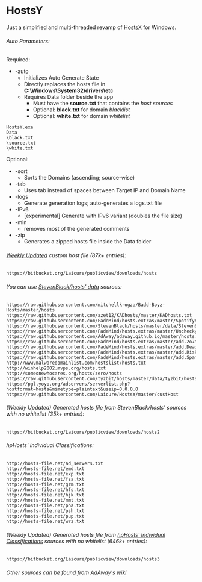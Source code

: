 # HostsY
Just a simplified and multi-threaded revamp of [HostsX](http://github.com/Laicure/HostsX) for Windows.

###### Auto Parameters:
Required:
* \-auto
	* Initializes Auto Generate State
	* Directly replaces the hosts file in **C:\\Windows\\System32\\drivers\\etc**
	* Requires Data folder beside the app
		* Must have the **source.txt** that contains the _host sources_
		* Optional: **black.txt** for domain _blacklist_
		* Optional: **white.txt** for domain _whitelist_
```
HostsY.exe
Data
\black.txt
\source.txt
\white.txt
```

Optional:
* \-sort
	* Sorts the Domains (ascending; source-wise)
* \-tab
	* Uses tab instead of spaces between Target IP and Domain Name
* \-logs
	* Generate generation logs; auto-generates a logs.txt file
* \-IPv6
	* [experimental] Generate with IPv6 variant (doubles the file size)
* \-min
	* removes most of the generated comments
* \-zip
	* Generates a zipped hosts file inside the Data folder

###### [Weekly Updated](https://forum.xda-developers.com/showpost.php?p=68978460&postcount=2) custom host file (87k+ entries):
```
https://bitbucket.org/Laicure/publicview/downloads/hosts
```
###### You can use [StevenBlack/hosts' data](https://github.com/StevenBlack/hosts/tree/master/data) sources:
```
https://raw.githubusercontent.com/mitchellkrogza/Badd-Boyz-Hosts/master/hosts
https://raw.githubusercontent.com/azet12/KADhosts/master/KADhosts.txt
https://raw.githubusercontent.com/FadeMind/hosts.extras/master/SpotifyAds/hosts
https://raw.githubusercontent.com/StevenBlack/hosts/master/data/StevenBlack/hosts
https://raw.githubusercontent.com/FadeMind/hosts.extras/master/UncheckyAds/hosts
https://raw.githubusercontent.com/AdAway/adaway.github.io/master/hosts.txt
https://raw.githubusercontent.com/FadeMind/hosts.extras/master/add.2o7Net/hosts
https://raw.githubusercontent.com/FadeMind/hosts.extras/master/add.Dead/hosts
https://raw.githubusercontent.com/FadeMind/hosts.extras/master/add.Risk/hosts
https://raw.githubusercontent.com/FadeMind/hosts.extras/master/add.Spam/hosts
http://www.malwaredomainlist.com/hostslist/hosts.txt
http://winhelp2002.mvps.org/hosts.txt
http://someonewhocares.org/hosts/zero/hosts
https://raw.githubusercontent.com/tyzbit/hosts/master/data/tyzbit/hosts
https://pgl.yoyo.org/adservers/serverlist.php?hostformat=hosts&mimetype=plaintext&useip=0.0.0.0
https://raw.githubusercontent.com/Laicure/HostsY/master/custHost
```
###### (Weekly Updated) Generated hosts file from StevenBlack/hosts' sources with no whitelist (35k+ entries):
```
https://bitbucket.org/Laicure/publicview/downloads/hosts2
```

###### hpHosts' _Individual Classifications_:
```
http://hosts-file.net/ad_servers.txt
http://hosts-file.net/emd.txt
http://hosts-file.net/exp.txt
http://hosts-file.net/fsa.txt
http://hosts-file.net/grm.txt
http://hosts-file.net/hfs.txt
http://hosts-file.net/hjk.txt
http://hosts-file.net/mmt.txt
http://hosts-file.net/pha.txt
http://hosts-file.net/psh.txt
http://hosts-file.net/pup.txt
http://hosts-file.net/wrz.txt
```
###### (Weekly Updated) Generated hosts file from [hpHosts' _Individual Classifications_](https://hosts-file.net/?s=Download) sources with no whitelist (646k+ entries):
```
https://bitbucket.org/Laicure/publicview/downloads/hosts3
```
###### Other sources can be found from AdAway's [wiki](https://github.com/AdAway/AdAway/wiki/HostsSources)
